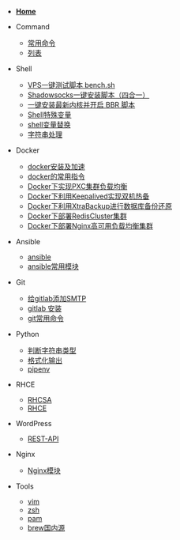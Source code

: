 * [**Home**](/)

* Command
	- [常用命令](/command/常用命令)
	- [列表](command/)

* Shell
	- [VPS一键测试脚本 bench.sh](shell/bench.sh)
	- [Shadowsocks一键安装脚本（四合一）](shell/Shadowsocks)
	- [一键安装最新内核并开启 BBR 脚本](shell/一键安装最新内核并开启BBR脚本)
	- [Shell特殊变量](shell/Shell特殊变量)
	- [shell变量替换](shell/shell变量替换)
	- [字符串处理](shell/字符串处理)
	
* Docker
	- [docker安装及加速](docker/docker国内加速)
	- [docker的常用指令](docker/docker的常用指令)
	- [Docker下实现PXC集群负载均衡](docker/Docker下实现PXC集群负载均衡)
	- [Docker下利用Keepalived实现双机热备](docker/Docker下利用Keepalived实现双机热备)
	- [Docker下利用XtraBackup进行数据库备份还原](docker/Docker下利用XtraBackup进行数据库备份还原)
	- [Docker下部署RedisCluster集群](docker/Docker下部署RedisCluster集群)
	- [Docker下部署Nginx高可用负载均衡集群](docker/Docker下部署Nginx高可用负载均衡集群)

* Ansible
	- [ansible](ansible/ansible)
	- [ansible常用模块](ansible/ansible常用模块)

* Git
	- [给gitlab添加SMTP](git/给gitlab添加SMTP)
	- [gitlab 安装](git/gitlab安装)
	- [git常用命令](git/git常用命令)

* Python
    - [判断字符串类型](python/判断字符串类型)
    - [格式化输出](python/格式化输出字符串)
    - [pipenv](python/pipenv)

* RHCE
	- [RHCSA](rhce/rhcsa)
	- [RHCE](rhce/rhce)

* WordPress
	- [REST-API](wordpress/REST-API)

* Nginx
	- [Nginx模块](/nginx/Nginx模块)
	<!-- - [Nginx中间件架构](/nginx/Nginx中间件架构) -->

* Tools
	- [vim](tools/vim)
	- [zsh](tools/zsh)
	- [pam](tools/pam)
	- [brew国内源](tools/brew国内源)
